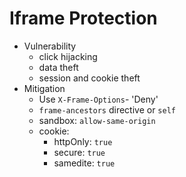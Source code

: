 # Iframe Protection
  - Vulnerability
    - click hijacking
    - data theft
    - session and cookie theft
  - Mitigation
    - Use `X-Frame-Options`- 'Deny'
    - `frame-ancestors` directive or `self`
    - sandbox: `allow-same-origin`
    - cookie: 
      - httpOnly: `true`
      - secure: `true`
      - samedite: `true`